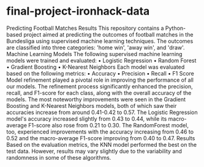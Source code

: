 # final-project-ironhack-data

Predicting Football Matches Results
This repository contains a Python-based project aimed at predicting the outcomes of football matches in the Bundesliga using supervised machine learning techniques. The outcomes are classified into three categories: 'home win', 'away win', and 'draw'.
Machine Learning Models
The following supervised machine learning models were trained and evaluated:
•	Logistic Regression
•	Random Forest
•	Gradient Boosting
•	K-Nearest Neighbors
Each model was evaluated based on the following metrics:
•	Accuracy
•	Precision
•	Recall 
•	F1 Score
Model refinement played a pivotal role in improving the performance of all our models. The refinement process significantly enhanced the precision, recall, and F1-score for each class, along with the overall accuracy of the models.
The most noteworthy improvements were seen in the Gradient Boosting and K-Nearest Neighbors models, both of which saw their accuracies increase from around 0.41-0.42 to 0.57. The Logistic Regression model's accuracy increased slightly from 0.43 to 0.44, while its macro-average F1-score also rose from 0.21 to 0.30. The RandomForest model, too, experienced improvements with the accuracy increasing from 0.46 to 0.52 and the macro-average F1-score improving from 0.40 to 0.47.
Results
Based on the evaluation metrics, the KNN model performed the best on the test data. However, results may vary slightly due to the variability and randomness in some of these algorithms.
